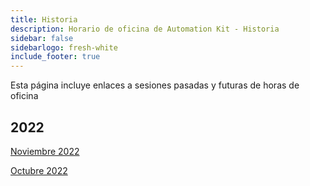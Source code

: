 ```yaml
---
title: Historia
description: Horario de oficina de Automation Kit - Historia
sidebar: false
sidebarlogo: fresh-white
include_footer: true
---
```

Esta página incluye enlaces a sesiones pasadas y futuras de horas de oficina

## 2022

[Noviembre 2022](/es/office-hours/november-2022)

[Octubre 2022](/es/office-hours/october-2022)
